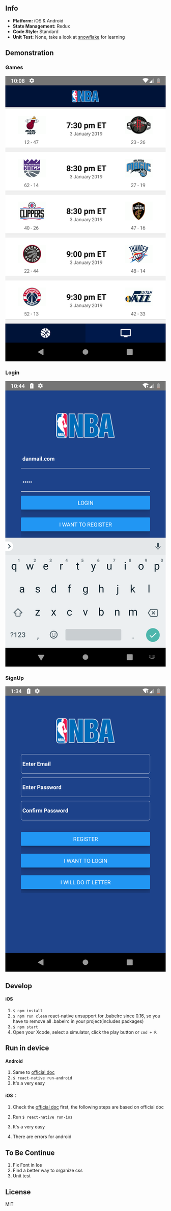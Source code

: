 
## Info
* **Platform:** iOS & Android
* **State Management:** Redux
* **Code Style:** Standard
* **Unit Test:** None, take a look at [snowflake](https://github.com/bartonhammond/snowflake) for learning


## Demonstration
### Games
![game_android](https://github.com/CodesDaniel/NBA_APP/blob/master/gitImage/1.png)

### Login
![player](https://github.com/CodesDaniel/NBA_APP/blob/master/gitImage/2.png)

### SignUp
![team](https://github.com/CodesDaniel/NBA_APP/blob/master/gitImage/3.png)


## Develop
#### iOS
1. `$ npm install`
2. `$ npm run clean` react-native unsupport for .babelrc since 0.16, so you have to remove all .babelrc in your project(includes packages)
3. `$ npm start`
4. Open your Xcode, select a simulator, click the play button or `cmd + R`

## Run in device
#### Android
1. Same to [official doc](https://facebook.github.io/react-native/docs/running-on-device)
2. `$ react-native run-android`
3. It's a very easy 

#### iOS：
1. Check the [official doc](https://facebook.github.io/react-native/docs/running-on-device) first, the following steps are based on official doc

2. Run `$ react-native run-ios`

3. It's a very easy

4. There are errors for android



## To Be Continue
1. Fix Font in Ios
2. Find a better way to organize css
3. Unit test


## License

MIT
